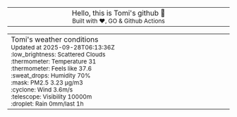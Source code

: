 
<div align="center">
<table>
<tbody>
<td align="center">
<img width="2000" height="0"><br>
Hello, this is Tomi's github 👋<br>
<sup>Built with ❤️, GO & Github Actions</sup><br>
<img width="2000" height="0">
</td>
</tbody>
</table>
</div>
<table>
<tbody>
<td align="left">
<img width="2000" height="0"><br>
Tomi's weather conditions<br>
<sup>Updated at 2025-09-28T06:13:36Z</sup><br>
<sup>:low_brightness: Scattered Clouds</sup><br>
<sup>:thermometer: Temperature 31 </sup><br>
<sup>:thermometer: Feels like 37.6</sup><br>
<sup>:sweat_drops: Humidity 70%</sup><br>
<sup>:mask: PM2.5 3.23 μg/m3</sup><br>
<sup>:cyclone: Wind 3.6m/s </sup><br>
<sup>:telescope: Visibility 10000m </sup><br>
<sup>:droplet: Rain 0mm/last 1h </sup><br>
<img width="2000" height="0">
</td>
<td align="left">
<img width="2000" height="0"><br>
<br>
<img width="2000" height="0">
</td>
</tbody>
</table>
</div>
    